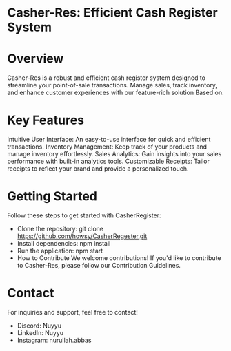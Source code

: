 # Casher-Res: Efficient Cash Register System


# Overview
Casher-Res is a robust and efficient cash register system designed to streamline your point-of-sale transactions. Manage sales, track inventory, and enhance customer experiences with our feature-rich solution Based on.


# Key Features
Intuitive User Interface: An easy-to-use interface for quick and efficient transactions.
Inventory Management: Keep track of your products and manage inventory effortlessly.
Sales Analytics: Gain insights into your sales performance with built-in analytics tools.
Customizable Receipts: Tailor receipts to reflect your brand and provide a personalized touch.


# Getting Started
Follow these steps to get started with CasherRegister:
- Clone the repository: git clone https://github.com/howsy/CasherRegester.git
- Install dependencies: npm install
- Run the application: npm start
- How to Contribute
We welcome contributions! If you'd like to contribute to Casher-Res, please follow our Contribution Guidelines.


# Contact 
For inquiries and support, feel free to contact!

- Discord: Nuyyu
- LinkedIn: Nuyyu
- Instagram: nurullah.abbas

